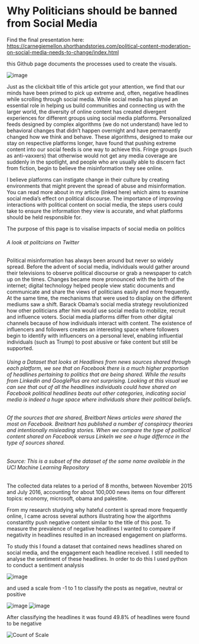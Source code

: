 
# Why Politicians should be banned from Social Media

Find the final presentation here: https://carnegiemellon.shorthandstories.com/political-content-moderation-on-social-media-needs-to-change/index.html

this Github page documents the processes used to create the visuals.

![image](https://user-images.githubusercontent.com/117247447/206208144-05cf53df-b29f-4d00-963e-a98bfb3cc57d.png)


Just as the clickbait title of this article got your attention, we find that our minds have been primed to pick up extreme and, often, negative headlines while scrolling through social media. While social media has played an essential role in helping us build communities and connecting us with the larger world, the diversity of online content has created divergent experiences for different groups using social media platforms. Personalized feeds designed by complex algorithms (we do not understand) have led to behavioral changes that didn’t happen overnight and have permanently changed how we think and behave. These algorithms, designed to make our stay on respective platforms longer, have found that pushing extreme content into our social feeds is one way to achieve this. Fringe groups (such as anti-vaxxers) that otherwise would not get any media coverage are suddenly in the spotlight, and people who are usually able to discern fact from fiction, begin to believe the misinformation they see online.


I believe platforms can instigate change in their culture by creating environments that might prevent the spread of abuse and misinformation. You can read more about in my article (linked here) which aims to examine social media’s effect on political discourse. The importance of improving interactions with political content on social media, the steps users could take to ensure the information they view is accurate, and what platforms should be held responsible for.

The purpose of this page is to visalise impacts of social media on politics 

###### A look at politcians on Twitter

<div class="flourish-embed flourish-hierarchy" data-src="visualisation/11893118"><script src="https://public.flourish.studio/resources/embed.js"></script></div>

Political misinformation has always been around but never so widely spread. Before the advent of social media, individuals would gather around their televisions to observe political discourse or grab a newspaper to catch up on the times. Changes became more pronounced with the birth of the internet; digital technology helped people view static documents and communicate and share the views of politicians easily and more frequently. At the same time, the mechanisms that were used to display on the different mediums saw a shift. Barack Obama’s social media strategy revolutionized how other politicians after him would use social media to mobilize, recruit and influence voters.
Social media platforms differ from other digital channels because of how individuals interact with content. The existence of influencers and followers creates an interesting space where followers begin to identify with influencers on a personal level, enabling influential individuals (such as Trump) to post abusive or fake content but still be supported.


###### Using a Dataset that looks at Headlines from news sources shared through each platform, we see that on Facebook there is a much higher proportion of headlines pertaining to politics that are being shared. While the results from Linkedin and GooglePlus are not surprising. Looking at this visual we can see that out of all the headlines individuals could have shared on Facebook political headlines beats out other categories, indicating social media is indeed a huge space where individuals share their political beliefs. 

###### Of the sources that are shared, Breitbart News articles were shared the most on Facebook. Breitnart has published a number of conspiracy theories and intentionally misleading stories. When we compare the type of poitlical content shared on Facebook versus LinkeIn we see a huge differnce in the type of sources shared. 


<div class="flourish-embed flourish-hierarchy" data-src="visualisation/11892808"><script src="https://public.flourish.studio/resources/embed.js"></script></div>

###### Source: This is a subset of the dataset of the same name available in the UCI Machine Learning Repository
The collected data relates to a period of 8 months, between November 2015 and July 2016, accounting for about 100,000 news items on four different topics: economy, microsoft, obama and palestine.

From my research studying why hateful content is spread more frequently online, I came across several authors illustrating how the algorthms constantlty push negative content similar to the title of this post. To measure the prevalence of negative headlines I wanted to compare if negativity in headlines resulted in an increased engagement on platforms. 

To study this I found a dataset that contained news headlines shared on social media, and the engagement each headline received. I still needed to analyse the sentiment of these headlines. In order to do this I used python to conduct a sentiment analysis 

![image](https://user-images.githubusercontent.com/117247447/206210942-04412fb4-0eb1-41e1-8697-d0f90927e404.png)

and used a scale from -1 to 1 to classify the posts as negative, neutral or positive 

![image](https://user-images.githubusercontent.com/117247447/206211062-ada3ef25-c1b8-481c-840a-cc2046f99fee.png)
![image](https://user-images.githubusercontent.com/117247447/206211118-6ae83e14-ff40-4c4f-a35b-f1f742f9cdf9.png)

After classifying the headlines it was found 49.8% of headlines were found to be negative 

![Count of Scale](https://user-images.githubusercontent.com/117247447/206229642-163504e1-ac57-4827-be80-4a47cb28ff6d.png)





